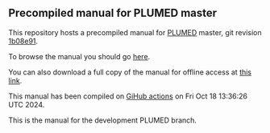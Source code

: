 Precompiled manual for PLUMED master
-----------------------------

This repository hosts a precompiled manual for [PLUMED](http://www.plumed.org) master,
git revision [1b08e91](https://github.com/plumed/plumed2/commit/1b08e91).

To browse the manual you should go [here](http://plumed.github.io/doc-master).

You can also download a full copy of the manual for offline access
at [this link](http://github.com/plumed/doc-master/archive/gh-pages.zip).

This manual has been compiled on [GiHub actions](http://github.com/plumed/plumed2/actions) on Fri Oct 18 13:36:26 UTC 2024.

This is the manual for the development PLUMED branch.
